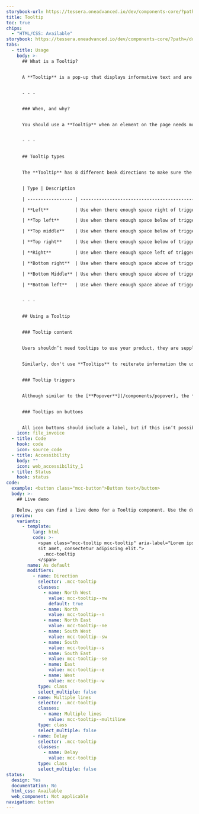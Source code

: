 ```yaml
---
storybook-url: https://tessera.oneadvanced.io/dev/components-core/?path=/docs/html-button--as-default
title: Tooltip
toc: true
chips:
  - "HTML/CSS: Available"
storybook: https://tessera.oneadvanced.io/dev/components-core/?path=/docs/html-tooltip--with-direction
tabs:
  - title: Usage
    body: >-
      ## What is a Tooltip?


      A **Tooltip** is a pop-up that displays informative text and are triggered by the user hovering over something.


      - - -


      ### When, and why?


      You should use a **Tooltip** when an element on the page needs more explanation than the UI is able to provide. **Tooltips** supplement the UI and ensure the element usage is clear.


      - - -


      ## Tooltip types


      The **Tooltip** has 8 different beak directions to make sure the content is always clearly connected to its trigger and the content fully visible.


      | Type | Description                                                                               | 

      | ----------------- | ----------------------------------------------------------------------------------------- | ------------------------------------------------------------------------------------------------------------------ |

      | **Left**          | Use when there enough space right of trigger for the content is fully visible on the page 

      | **Top left**      | Use when there enough space below of trigger for the content is fully visible on the page | 

      | **Top middle**    | Use when there enough space below of trigger for the content is fully visible on the page | 

      | **Top right**     | Use when there enough space below of trigger for the content is fully visible on the page | 

      | **Right**         | Use when there enough space left of trigger for the content is fully visible on the page  | 

      | **Bottom right**  | Use when there enough space above of trigger for the content is fully visible on the page | 

      | **Bottom Middle** | Use when there enough space above of trigger for the content is fully visible on the page | 

      | **Bottom left**   | Use when there enough space above of trigger for the content is fully visible on the page | 


      - - -


      ## Using a Tooltip


      ### Tooltip content


      Users shouldn’t need tooltips to use your product, they are supplementary messages that help to provide more information or context to something. Think of them as helpful nuggets of information that will give users a push in the right direction, rather than something they **need** to read to use your product effectively. If a user needs that information, they won't be able to see it while interacting with another element - thus, they would need to read it, remember it, and hope they don't forget when they move their cursor to interact with the element!


      Similarly, don't use **Tooltips** to reiterate information the user can already see. 


      ### Tooltip triggers


      Although similar to the [**Popover**](/components/popover), the **Tooltip** is triggered by the user hovering over an element, not by selecting it. For example, they can be triggered by the user hovering over elements such as images, icons, buttons or hyperlinks


      ### Tooltips on buttons


      All icon buttons should include a label, but if this isn’t possible **Tooltips** can help distinguish actions between unlabelled icons.
    icon: file_invoice
  - title: Code
    hook: code
    icon: source_code
  - title: Accessibility
    body: ""
    icon: web_accessibility_1
  - title: Status
    hook: status
code:
  example: <button class="mcc-button">Button text</button>
  body: >-
    ## Live demo

    Below, you can find a live demo for a Tooltip component. Use the drop-down menus and radio buttons to view the different Tooltip Types and Variants.
  preview:
    variants:
      - template:
          lang: html
          code: >-
            <span class="mcc-tooltip mcc-tooltip" aria-label="Lorem ipsum dolor
            sit amet, consectetur adipiscing elit.">
              .mcc-tooltip
            </span>
        name: As default
        modifiers:
          - name: Direction
            selector: .mcc-tooltip
            classes:
              - name: North West
                value: mcc-tooltip--nw
                default: true
              - name: North
                value: mcc-tooltip--n
              - name: North East
                value: mcc-tooltip--ne
              - name: South West
                value: mcc-tooltip--sw
              - name: South
                value: mcc-tooltip--s
              - name: South East
                value: mcc-tooltip--se
              - name: East
                value: mcc-tooltip--e
              - name: West
                value: mcc-tooltip--w
            type: class
            select_multiple: false
          - name: Multiple lines
            selector: .mcc-tooltip
            classes:
              - name: Multiple lines
                value: mcc-tooltip--multiline
            type: class
            select_multiple: false
          - name: Delay
            selector: .mcc-tooltip
            classes:
              - name: Delay
                value: mcc-tooltip
            type: class
            select_multiple: false
status:
  design: Yes
  documentation: No
  html_css: Available
  web_component: Not applicable
navigation: button
---
```

